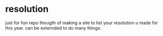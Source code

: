# resolution
just for fun repo
thougth of making a site to list your resolution u made for this year. can be externded to do many things.
